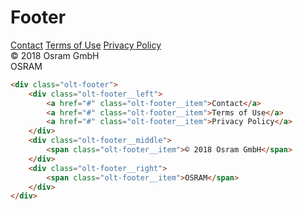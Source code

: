 # Footer
<div class="olt-footer">
    <div class="olt-footer__left">
        <a href="#" class="olt-footer__item">Contact</a>
        <a href="#" class="olt-footer__item">Terms of Use</a>
        <a href="#" class="olt-footer__item">Privacy Policy</a>
    </div>
    <div class="olt-footer__middle">
        <span class="olt-footer__item">© 2018 Osram GmbH</span>
    </div>
    <div class="olt-footer__right">
        <span class="olt-footer__item">OSRAM</span>
    </div>
</div>

````html
<div class="olt-footer">
    <div class="olt-footer__left">
        <a href="#" class="olt-footer__item">Contact</a>
        <a href="#" class="olt-footer__item">Terms of Use</a>
        <a href="#" class="olt-footer__item">Privacy Policy</a>
    </div>
    <div class="olt-footer__middle">
        <span class="olt-footer__item">© 2018 Osram GmbH</span>
    </div>
    <div class="olt-footer__right">
        <span class="olt-footer__item">OSRAM</span>
    </div>
</div>
````